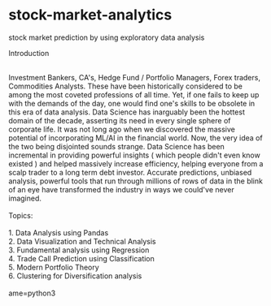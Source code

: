 # stock-market-analytics
stock market prediction by using exploratory data analysis <br />

Introduction <br />

   <br />
Investment Bankers, CA's, Hedge Fund / Portfolio Managers, Forex traders, Commodities Analysts.
These have been historically considered to be among the most coveted professions of all time. Yet, if one fails to keep up with the demands of the day, one would find one's skills to be obsolete in this era of data analysis. Data Science has inarguably been the hottest domain of the decade, asserting its need in every single sphere of corporate life. It was not long ago when we discovered the massive potential of incorporating ML/AI in the financial world. Now, the very idea of the two being disjointed sounds strange. Data Science has been incremental in providing powerful insights ( which people didn't even know existed ) and helped massively increase efficiency, helping everyone from a scalp trader to a long term debt investor. Accurate predictions, unbiased analysis, powerful tools that run through millions of rows of data in the blink of an eye have transformed the industry in ways we could've never imagined. <br /> 
 
 <br />
Topics:<br />
 <br />
1. Data Analysis using Pandas <br />
2. Data Visualization and Technical Analysis <br />
3. Fundamental analysis using Regression <br />
4. Trade Call Prediction using Classification <br />
5. Modern Portfolio Theory <br />
6. Clustering for Diversification analysis<br />


  <br />
ame=python3
